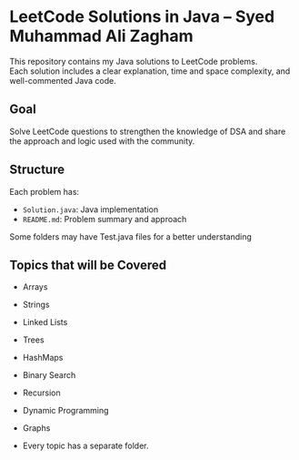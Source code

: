 
# LeetCode Solutions in Java – Syed Muhammad Ali Zagham

This repository contains my Java solutions to LeetCode problems.  
Each solution includes a clear explanation, time and space complexity, and well-commented Java code.

## Goal
Solve LeetCode questions to strengthen the knowledge of DSA and share the approach and logic used with the community.

## Structure
Each problem has:
- `Solution.java`: Java implementation
- `README.md`: Problem summary and approach

Some folders may have Test.java files for a better understanding



## Topics that will be Covered 
- Arrays
- Strings
- Linked Lists
- Trees
- HashMaps
- Binary Search
- Recursion
- Dynamic Programming
- Graphs 

- Every topic has a separate folder.